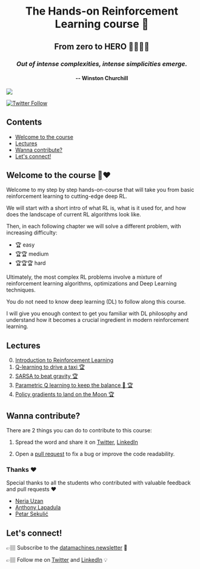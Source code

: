 <div align="center">
<h1>The Hands-on Reinforcement Learning course 🚀 </h1>
<h2>From zero to HERO 🦸🏻‍🦸🏽</h2>
<h3><i>Out of intense complexities, intense simplicities emerge.</i></h3>
<h4>-- Winston Churchill</h4>
</div>

![](http://datamachines.xyz/wp-content/uploads/2021/11/PHOTO-2021-11-05-13-54-11.jpg)

[![Twitter Follow](https://img.shields.io/twitter/follow/paulabartabajo_?label=Follow&style=social)](https://twitter.com/eugeneyan)

## Contents

* [Welcome to the course](#welcome-to-the-course-)
* [Lectures](#lectures)
* [Wanna contribute?](#wanna-contribute)
* [Let's connect!](#lets-connect)

## Welcome to the course 🤗❤️

Welcome to my step by step hands-on-course that will take you from basic reinforcement learning to cutting-edge deep RL.

We will start with a short intro of what RL is, what is it used for, and how does the landscape of current
RL algorithms look like.

Then, in each following chapter we will solve a different problem, with increasing difficulty:
- 🏆 easy
- 🏆🏆 medium
- 🏆🏆🏆  hard

Ultimately, the most complex RL problems involve a mixture of reinforcement learning algorithms, optimizations and Deep Learning techniques.

You do not need to know deep learning (DL) to follow along this course.

I will give you enough context to get you familiar with DL philosophy and understand
how it becomes a crucial ingredient in modern reinforcement learning.

## Lectures

0. [Introduction to Reinforcement Learning](https://datamachines.xyz/2021/11/17/hands-on-reinforcement-learning-course-part-1/)
1. [Q-learning to drive a taxi 🏆](01_taxi/README.md)
2. [SARSA to beat gravity 🏆](02_mountain_car/README.md)
3. [Parametric Q learning to keep the balance 💃 🏆](03_cart_pole/README.md)
4. [Policy gradients to land on the Moon 🏆](04_lunar_lander/README.md)

## Wanna contribute?

There are 2 things you can do to contribute to this course:

1. Spread the word and share it on [Twitter](https://ctt.ac/Aa7dt), [LinkedIn](https://www.linkedin.com/shareArticle?mini=true&url=http%3A//datamachines.xyz/the-hands-on-reinforcement-learning-course-page/&title=The%20hands-on%20Reinforcement%20Learning%20course&summary=Wanna%20learn%20Reinforcement%20Learning?%20%F0%9F%A4%94%0A%40paulabartabajo%20has%20a%20course%20on%20%23reinforcementlearning,%20that%20takes%20you%20from%20zero%20to%20PRO%20%F0%9F%A6%B8%F0%9F%8F%BB%E2%80%8D%F0%9F%A6%B8%F0%9F%8F%BD.%0A%0A%F0%9F%91%89%F0%9F%8F%BD%20With%20lots%20of%20Python%0A%F0%9F%91%89%F0%9F%8F%BD%20Intuitions,%20tips%20%26%20tricks%20explained.%0A%F0%9F%91%89%F0%9F%8F%BD%20And%20free,%20by%20the%20way.%0A%0AReady%20to%20start?%20Click%20%F0%9F%91%87%F0%9F%8F%BD%F0%9F%91%87%F0%9F%8F%BE%F0%9F%91%87%F0%9F%8F%BF%0A%0A%23MachineLearning&source=)

2. Open a [pull request](https://github.com/Paulescu/hands-on-rl/pulls) to fix a bug or improve the code readability.

### Thanks ❤️
Special thanks to all the students who contributed with valuable feedback
and pull requests ❤

- [Neria Uzan](https://www.linkedin.com/in/neria-uzan-369803107/)
- [Anthony Lapadula](https://www.linkedin.com/in/anthony-lapadula-9343a5b/)
- [Petar Sekulić](https://www.linkedin.com/in/petar-sekulic-ml/)

## Let's connect!

👉🏽 Subscribe to the [datamachines newsletter](https://datamachines.xyz/subscribe/) 🧠

👉🏽 Follow me on [Twitter](https://twitter.com/paulabartabajo_) and [LinkedIn](https://www.linkedin.com/in/pau-labarta-bajo-4432074b/) 💡
